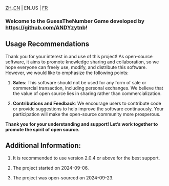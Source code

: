[ZH_CN](https://github.com/ANDYzytnb/GuessTheNumber/blob/main/README.md) | EN_US | [FR](https://github.com/ANDYzytnb/GuessTheNumber/blob/main/README_FR.md)

### Welcome to the GuessTheNumber Game developed by https://github.com/ANDYzytnb!

## Usage Recommendations

Thank you for your interest in and use of this project! As open-source software, it aims to promote knowledge sharing and collaboration, so we hope everyone can freely use, modify, and distribute this software. However, we would like to emphasize the following points:

1. **Sales**: This software should not be used for any form of sale or commercial transaction, including personal exchanges. We believe that the value of open source lies in sharing rather than commercialization.

2. **Contributions and Feedback**: We encourage users to contribute code or provide suggestions to help improve the software continuously. Your participation will make the open-source community more prosperous.

**Thank you for your understanding and support! Let’s work together to promote the spirit of open source.**

## Additional Information:
1. It is recommended to use version 2.0.4 or above for the best support.

2. The project started on 2024-09-06.

3. The project was open-sourced on 2024-09-23.
